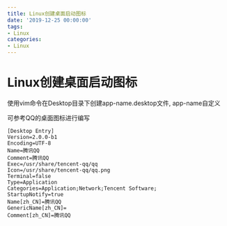 ```yaml
---
title: Linux创建桌面启动图标
date: '2019-12-25 00:00:00'
tags:
- Linux
categories:
- Linux
---
```

# Linux创建桌面启动图标


使用vim命令在Desktop目录下创建app-name.desktop文件, app-name自定义

可参考QQ的桌面图标进行编写

```properties
[Desktop Entry]
Version=2.0.0-b1
Encoding=UTF-8
Name=腾讯QQ
Comment=腾讯QQ
Exec=/usr/share/tencent-qq/qq
Icon=/usr/share/tencent-qq/qq.png
Terminal=false
Type=Application
Categories=Application;Network;Tencent Software;
StartupNotify=true
Name[zh_CN]=腾讯QQ
GenericName[zh_CN]=
Comment[zh_CN]=腾讯QQ
```


